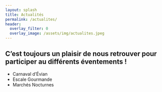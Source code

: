 ```yaml
---
layout: splash
title: Actualités
permalink: /actualites/
header:
  overlay_filter: 0
  overlay_image: /assets/img/actualites.jpeg
---
```

## C’est toujours un plaisir de nous retrouver pour participer au différents éventements !
 
 * Carnaval d’Évian  
 * Escale Gourmande  
 * Marchés Nocturnes  
   
